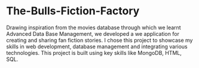 # The-Bulls-Fiction-Factory

Drawing inspiration from the movies database through which we learnt Advanced Data Base Management, we developed a we application for creating and sharing fan fiction stories. I chose this project to showcase my skills in web development, database management and integrating various technologies. This project is built using key skills like MongoDB, HTML, SQL.
